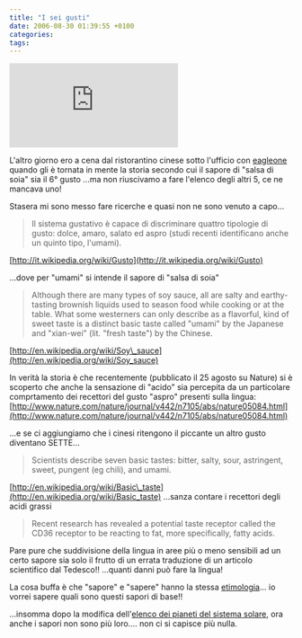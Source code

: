 ```yaml
---
title: "I sei gusti"
date: 2006-08-30 01:39:55 +0100
categories: 
tags: 
---
```


 ![Schema sapori della lingua](http://zatoichi.homeip.net/~brain/gallery2/main.php?g2_view=core.DownloadItem&g2_itemId=16191&g2_serialNumber=6) 
 
L'altro giorno ero a cena dal ristorantino cinese sotto l'ufficio con [eagleone](http://eagleone.homelinux.org/blog/) quando gli è tornata in mente la storia secondo cui il sapore di "salsa di soia" sia il 6° gusto ...ma non riuscivamo a fare l'elenco degli altri 5, ce ne mancava uno!

Stasera mi sono messo fare ricerche e quasi non ne sono venuto a capo... 

> Il sistema gustativo è capace di discriminare quattro tipologie di gusto: dolce, amaro, salato ed aspro (studi recenti identificano anche un quinto tipo, l'umami).

[http://it.wikipedia.org/wiki/Gusto](http://it.wikipedia.org/wiki/Gusto) 

...dove per "umami" si intende il sapore di "salsa di soia" 

> Although there are many types of soy sauce, all are salty and earthy-tasting brownish liquids used to season food while cooking or at the table. What some westerners can only describe as a flavorful, kind of sweet taste is a distinct basic taste called "umami" by the Japanese and "xian-wei" (lit. "fresh taste") by the Chinese.

[http://en.wikipedia.org/wiki/Soy\_sauce](http://en.wikipedia.org/wiki/Soy_sauce) 

In verità la storia è che recentemente (pubblicato il 25 agosto su Nature) si è scoperto che anche la sensazione di "acido" sia percepita da un particolare comprtamento dei recettori del gusto "aspro" presenti sulla lingua:  
[http://www.nature.com/nature/journal/v442/n7105/abs/nature05084.html](http://www.nature.com/nature/journal/v442/n7105/abs/nature05084.html) 

...e se ci aggiungiamo che i cinesi ritengono il piccante un altro gusto diventano SETTE... 

> Scientists describe seven basic tastes: bitter, salty, sour, astringent, sweet, pungent (eg chili), and umami.

 [http://en.wikipedia.org/wiki/Basic\_taste](http://en.wikipedia.org/wiki/Basic_taste) ...sanza contare i recettori degli acidi grassi 

> Recent research has revealed a potential taste receptor called the CD36 receptor to be reacting to fat, more specifically, fatty acids.

Pare pure che suddivisione della lingua in aree più o meno sensibili ad un certo sapore sia solo il frutto di un errata traduzione di un articolo scientifico dal Tedesco!! ...quanti danni può fare la lingua! 

La cosa buffa è che "sapore" e "sapere" hanno la stessa [etimologia](http://www.etimo.it/?term=sapere)... io vorrei sapere quali sono questi sapori di base!! 

...insomma dopo la modifica dell'[elenco dei pianeti del sistema solare](http://www.sciam.com/article.cfm?chanID=sa003&articleID=000BAB90-0894-14EE-889483414B7F014C), ora anche i sapori non sono più loro.... non ci si capisce più nulla.
